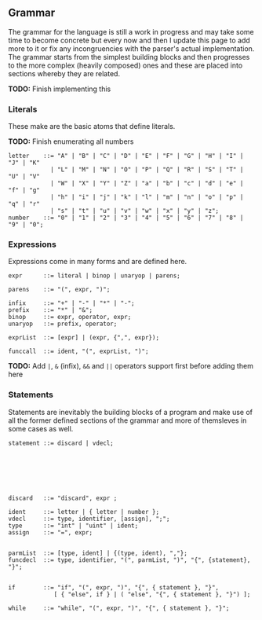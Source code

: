 ## Grammar

The grammar for the language is still a work in progress and may take some time to
become concrete but every now and then I update this page to add more to it or fix
any incongruencies with the parser's actual implementation. The grammar starts from
the simplest building blocks and then progresses to the more complex (heavily composed)
ones and these are placed into sections whereby they are related.

**TODO:** Finish implementing this

### Literals

These make are the basic atoms that define literals.

**TODO:** Finish enumerating all numbers

```
letter    ::= "A" | "B" | "C" | "D" | "E" | "F" | "G" | "H" | "I" | "J" | "K"
            | "L" | "M" | "N" | "O" | "P" | "Q" | "R" | "S" | "T" | "U" | "V"
            | "W" | "X" | "Y" | "Z" | "a" | "b" | "c" | "d" | "e" | "f" | "g"
            | "h" | "i" | "j" | "k" | "l" | "m" | "n" | "o" | "p" | "q" | "r"
            | "s" | "t" | "u" | "v" | "w" | "x" | "y" | "z";
number    ::= "0" | "1" | "2" | "3" | "4" | "5" | "6" | "7" | "8" | "9" | "0";
```

### Expressions

Expressions come in many forms and are defined here.

```
expr      ::= literal | binop | unaryop | parens;

parens    ::= "(", expr, ")";

infix     ::= "+" | "-" | "*" | "-";
prefix    ::= "*" | "&";
binop     ::= expr, operator, expr;
unaryop   ::= prefix, operator;

exprList  ::= [expr] | (expr, {",", expr});

funccall  ::= ident, "(", exprList, ")";
```

**TODO:** Add `|`, `&` (infix), `&&` and `||` operators support first before adding them here

### Statements

Statements are inevitably the building blocks of a program and make
use of all the former defined sections of the grammar and more of
themsleves in some cases as well.

```
statement ::= discard | vdecl;







discard   ::= "discard", expr ;

ident     ::= letter | { letter | number };
vdecl     ::= type, identifier, [assign], ";";
type      ::= "int" | "uint" | ident;
assign    ::= "=", expr;


parmList  ::= [type, ident] | {(type, ident), ","};
funcdecl  ::= type, identifier, "(", parmList, ")", "{", {statement}, "}";


if        ::= "if", "(", expr, ")", "{", { statement }, "}",
             [ { "else", if } | ( "else", "{", { statement }, "}") ];

while     ::= "while", "(", expr, ")", "{", { statement }, "}";
```